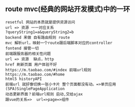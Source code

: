 ##  route  mvc(经典的网站开发模式)中的一环
    resetful 网站的本质就是提供资源访问
    url => 资源 一一对应关系
    ?queryString1=a&queryString2=b
    backend 来做 自有路由规则 route
    mvc 解析url，映射一个route跟后端脚本对应的controller
    fontend 接管一切
    前端跟服务器的相关性问题
    url => 资源  缺点，http
    href 刷新页面 用户体验不好
    https://m.taobao.com/#index 前端url规则
    https://m.taobao.com/#home
    html5 historyAPI
    前端url 就好像切换一张小卡片 整个页面都没有动。=>单页应用(SPA)SinglePageApplication
    动态更新界面？前端url规则 启动,交给ajax
    跟vue的关系=>  url=>page=>组件


